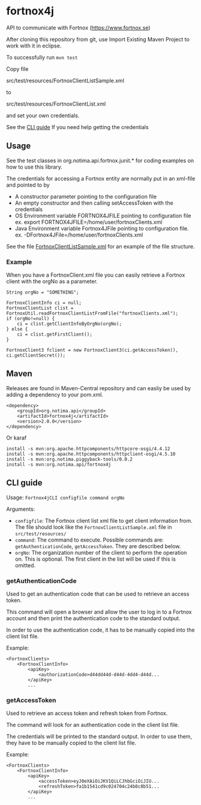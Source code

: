 # fortnox4j
API to communicate with Fortnox (https://www.fortnox.se)

After cloning this repository from git, use Import Existing Maven Project to work with it in eclipse.

To successfully run `mvn test`

Copy file 

src/test/resources/FortnoxClientListSample.xml 

to

src/test/resources/FortnoxClientList.xml

and set your own credentials.

See the [CLI guide](#cli-guide) If you need help getting the credentials

## Usage

See the test classes in org.notima.api.fortnox.junit.* for coding examples on how to use this library.

The credentials for accessing a Fortnox entity are normally put in an xml-file and pointed to by 

* A constructor parameter pointing to the configuration file
* An empty constructor and then calling setAccessToken with the credentials
* OS Environment variable FORTNOX4JFILE pointing to configuration file
<br>ex. export FORTNOX4JFILE=/home/user/fortnoxClients.xml
* Java Environment variable Fortnox4JFile pointing to configuration file.
<br>ex. -DFortnox4JFile=/home/user/fortnoxClients.xml 

See the file [FortnoxClientListSample.xml](https://github.com/notima/fortnox4j/blob/master/src/test/resources/FortnoxClientListSample.xml) for an example of the file structure.

### Example

When you have a FortnoxClient.xml file you can easily retrieve a Fortnox client with the orgNo as a parameter.

```
String orgNo = "SOMETHING";

FortnoxClientInfo ci = null;
FortnoxClientList clist = FortnoxUtil.readFortnoxClientListFromFile("fortnoxClients.xml");
if (orgNo!=null) {
	ci = clist.getClientInfoByOrgNo(orgNo);
} else {
	ci = clist.getFirstClient();
}

FortnoxClient3 fclient = new FortnoxClient3(ci.getAccessToken(), ci.getClientSecret());

```

## Maven

Releases are found in Maven-Central repository and can easliy be used by adding a dependency to your pom.xml.

    <dependency>
        <groupId>org.notima.api</groupId>
        <artifactId>fortnox4j</artifactId>
        <version>2.0.0</version>
    </dependency>

Or karaf

	install -s mvn:org.apache.httpcomponents/httpcore-osgi/4.4.12
	install -s mvn:org.apache.httpcomponents/httpclient-osgi/4.5.10
	install -s mvn:org.notima.piggyback-tools/0.0.2
	install -s mvn:org.notima.api/fortnox4j

## CLI guide

Usage: `Fortnox4jCLI configfile command orgNo`


Arguments:
- `configfile`: The Fortnox client list xml file to get client information from. The file should look like the `FortnoxClientListSample.xml` file in `src/test/resources/`
- `command`: The command to execute. Possible commands are: `getAuthenticationCode`, `getAccessToken`. They are described below.
- `orgNo`: The organization number of the client to perform the operation on. This is optional. The first client in the list will be used if this is omitted.

### getAuthenticationCode

Used to get an authentication code that can be used to retrieve an access token.

This command will open a browser and allow the user to log in to a Fortnox account and then print the authentication code to the standard output.

In order to use the authentication code, it has to be manually copied into the client list file.

Example:

	<FortnoxClients>
        <FortnoxClientInfo>
            <apiKey>
				<authorizationCode>d44dd44d-d44d-4dd4-d44d...
			</apiKey>
			...

### getAccessToken

Used to retrieve an access token and refresh token from Fortnox.

The command will look for an authentication code in the client list file.

The credentials will be printed to the standard output. In order to use them, they have to be manually copied to the client list file.

Example:

	<FortnoxClients>
        <FortnoxClientInfo>
            <apiKey>
				<accessToken>eyJ0eXAiOiJKV1QiLCJhbGciOiJIU...
				<refreshToken>fa1b1541cd9c024704c24b0c8b51...
			</apiKey>
			...